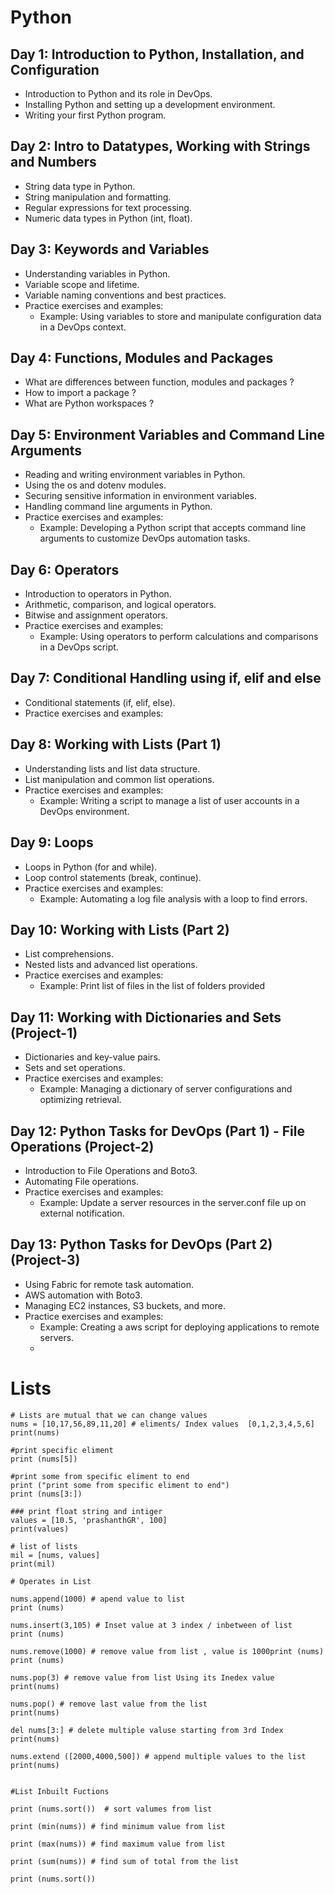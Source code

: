 # Python

## Day 1: Introduction to Python, Installation, and Configuration
- Introduction to Python and its role in DevOps.
- Installing Python and setting up a development environment.
- Writing your first Python program.

## Day 2: Intro to Datatypes, Working with Strings and Numbers
- String data type in Python.
- String manipulation and formatting.
- Regular expressions for text processing.
- Numeric data types in Python (int, float).
 
## Day 3: Keywords and Variables
- Understanding variables in Python.
- Variable scope and lifetime.
- Variable naming conventions and best practices.
- Practice exercises and examples:
  - Example: Using variables to store and manipulate configuration data in a DevOps context.

## Day 4: Functions, Modules and Packages
- What are differences between function, modules and packages ?
- How to import a package ?
- What are Python workspaces ?

## Day 5: Environment Variables and Command Line Arguments
- Reading and writing environment variables in Python.
- Using the os and dotenv modules.
- Securing sensitive information in environment variables.
- Handling command line arguments in Python.
- Practice exercises and examples:
  - Example: Developing a Python script that accepts command line arguments to customize DevOps automation tasks.

## Day 6: Operators
- Introduction to operators in Python.
- Arithmetic, comparison, and logical operators.
- Bitwise and assignment operators.
- Practice exercises and examples:
  - Example: Using operators to perform calculations and comparisons in a DevOps script.

## Day 7: Conditional Handling using if, elif and else
- Conditional statements (if, elif, else).
- Practice exercises and examples:

## Day 8: Working with Lists (Part 1)
- Understanding lists and list data structure.
- List manipulation and common list operations.
- Practice exercises and examples:
  - Example: Writing a script to manage a list of user accounts in a DevOps environment.
  
## Day 9: Loops
- Loops in Python (for and while).
- Loop control statements (break, continue).
- Practice exercises and examples:
  - Example: Automating a log file analysis with a loop to find errors.

## Day 10: Working with Lists (Part 2)
- List comprehensions.
- Nested lists and advanced list operations.
- Practice exercises and examples:
  - Example: Print list of files in the list of folders provided

## Day 11: Working with Dictionaries and Sets (Project-1)
- Dictionaries and key-value pairs.
- Sets and set operations.
- Practice exercises and examples:
  - Example: Managing a dictionary of server configurations and optimizing retrieval.

## Day 12: Python Tasks for DevOps (Part 1) - File Operations (Project-2)
- Introduction to File Operations and Boto3.
- Automating File operations.
- Practice exercises and examples:
  - Example: Update a server resources in the server.conf file up on external notification.

## Day 13: Python Tasks for DevOps (Part 2) (Project-3)
- Using Fabric for remote task automation.
- AWS automation with Boto3.
- Managing EC2 instances, S3 buckets, and more.
- Practice exercises and examples:
  - Example: Creating a aws script for deploying applications to remote servers.
  - 


# Lists

```
# Lists are mutual that we can change values
nums = [10,17,56,89,11,20] # eliments/ Index values  [0,1,2,3,4,5,6]
print(nums)

#print specific eliment
print (nums[5])

#print some from specific eliment to end
print ("print some from specific eliment to end")
print (nums[3:])

### print float string and intiger
values = [10.5, 'prashanthGR', 100]
print(values)

# list of lists
mil = [nums, values]
print(mil)

# Operates in List

nums.append(1000) # apend value to list
print (nums)

nums.insert(3,105) # Inset value at 3 index / inbetween of list
print (nums)

nums.remove(1000) # remove value from list , value is 1000print (nums)
print (nums)

nums.pop(3) # remove value from list Using its Inedex value
print(nums)

nums.pop() # remove last value from the list
print(nums)

del nums[3:] # delete multiple valuse starting from 3rd Index
print(nums)

nums.extend ([2000,4000,500]) # append multiple values to the list
print(nums)


#List Inbuilt Fuctions

print (nums.sort())  # sort valumes from list

print (min(nums)) # find minimum value from list

print (max(nums)) # find maximum value from list

print (sum(nums)) # find sum of total from the list

print (nums.sort())
```
